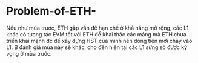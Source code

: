 # Problem-of-ETH-
Nếu như mùa trước, ETH gặp vấn đề hạn chế ở khả năng mở rộng, các L1 khác có tương tác EVM tốt với ETH để khai thác các mảng mà ETH chưa triển khai mạnh đc để xây dựng HST của mình nên dòng tiền mới chảy vào L1.   B đánh giá mùa này sẽ khác, cho đến hiện tại các L1 sừng sỏ được kỳ vọng ở mùa trước.
